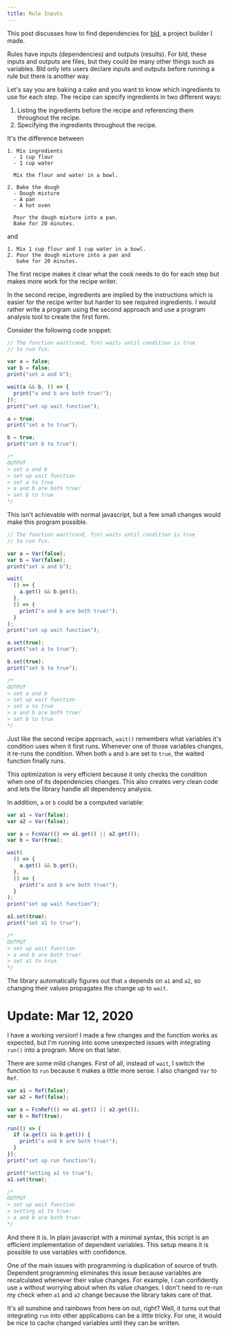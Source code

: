```yaml
---
title: Rule Inputs
---
```


This post discusses how to find dependencies for [bld](../bld), a project builder I made.

Rules have inputs (dependencies) and outputs (results). For bld, these inputs and outputs are files, but they could be many other things such as variables. Bld only lets users declare inputs and outputs before running a rule but there is another way.

Let's say you are baking a cake and you want to know which ingredients to use for each step. The recipe can specify ingredients in two different ways:

1. Listing the ingredients before the recipe and referencing them throughout the recipe.
2. Specifying the ingredients throughout the recipe.

It's the difference between

```
1. Mix ingredients
  - 1 cup flour
  - 1 cup water

  Mix the flour and water in a bowl.

2. Bake the dough
  - Dough mixture
  - A pan
  - A hot oven

  Pour the dough mixture into a pan.
  Bake for 20 minutes.
```

and

```
1. Mix 1 cup flour and 1 cup water in a bowl.
2. Pour the dough mixture into a pan and
   bake for 20 minutes.
```

The first recipe makes it clear what the cook needs to do for each step but makes more work for the recipe writer.

In the second recipe, ingredients are implied by the instructions which is easier for the recipe writer but harder to see required ingredients. I would rather write a program using the second approach and use a program analysis tool to create the first form.

Consider the following code snippet:

```js
// The function wait(cond, fcn) waits until condition is true
// to run fcn.

var a = false;
var b = false;
print("set a and b");

wait(a && b, () => {
  print("a and b are both true!");
});
print("set up wait function");

a = true;
print("set a to true");

b = true;
print("set b to true");

/*
OUTPUT
> set a and b
> set up wait function
> set a to true
> a and b are both true!
> set b to true
*/
```

This isn't achievable with normal javascript, but a few small changes would make this program possible.

```js
// The function wait(cond, fcn) waits until condition is true
// to run fcn.

var a = Var(false);
var b = Var(false);
print("set a and b");

wait(
  () => {
    a.get() && b.get();
  },
  () => {
    print("a and b are both true!");
  }
);
print("set up wait function");

a.set(true);
print("set a to true");

b.set(true);
print("set b to true");

/*
OUTPUT
> set a and b
> set up wait function
> set a to true
> a and b are both true!
> set b to true
*/
```

Just like the second recipe approach, `wait()` remembers what variables it's condition uses when it first runs. Whenever one of those variables changes, it re-runs the condition. When both `a` and `b` are set to `true`, the waited function finally runs.

This optimization is very efficient because it only checks the condition when one of its dependencies changes. This also creates very clean code and lets the library handle all dependency analysis.

In addition, `a` or `b` could be a computed variable:

```js
var a1 = Var(false);
var a2 = Var(false);

var a = FcnVar(() => a1.get() || a2.get());
var b = Var(true);

wait(
  () => {
    a.get() && b.get();
  },
  () => {
    print("a and b are both true!");
  }
);
print("set up wait function");

a1.set(true);
print("set a1 to true");

/*
OUTPUT
> set up wait function
> a and b are both true!
> set a1 to true
*/
```

The library automatically figures out that `a` depends on `a1` and `a2`, so changing their values propagates the change up to `wait`.

# Update: Mar 12, 2020

I have a working version! I made a few changes and the function works as expected, but I'm running into some unexpected issues with integrating `run()` into a program. More on that later.

There are some mild changes. First of all, instead of `wait`, I switch the function to `run` because it makes a little more sense. I also changed `Var` to `Ref`.

```js
var a1 = Ref(false);
var a2 = Ref(false);

var a = FcnRef(() => a1.get() || a2.get());
var b = Ref(true);

run(() => {
  if (a.get() && b.get()) {
    print("a and b are both true!");
  }
});
print("set up run function");

print("setting a1 to true");
a1.set(true);

/*
OUTPUT
> set up wait function
> setting a1 to true:
> a and b are both true!
*/
```

And there it is. In plain javascript with a minimal syntax, this script is an efficient implementation of dependent variables. This setup means it is possible to use variables with confidence.

One of the main issues with programming is duplication of source of truth. Dependent programming eliminates this issue because variables are recalculated whenever their value changes. For example, I can confidently use `a` without worrying about when its value changes. I don't need to re-run my check when `a1` and `a2` change because the library takes care of that.

It's all sunshine and rainbows from here on out, right? Well, it turns out that integrating `run` into other applications can be a little tricky. For one, it would be nice to cache changed variables until they can be written.

